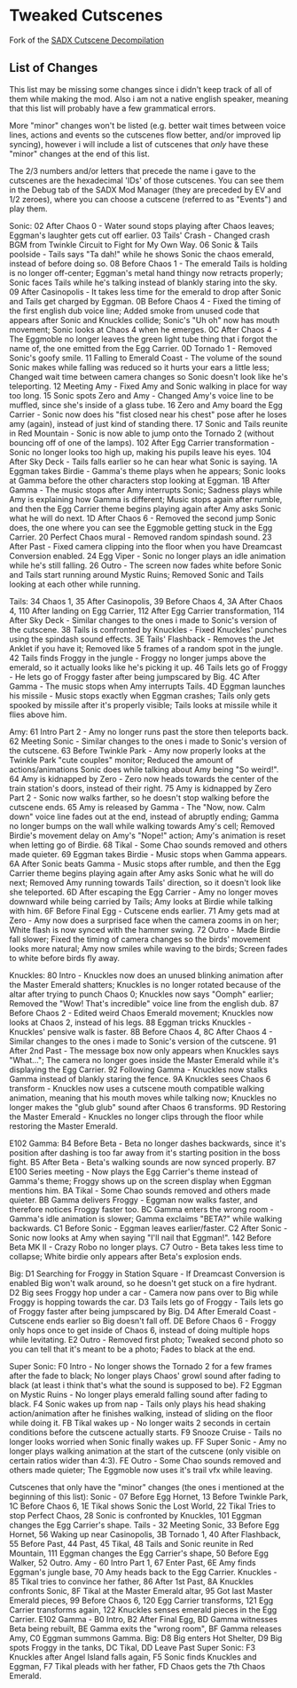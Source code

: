 # Tweaked Cutscenes
 
Fork of the [SADX Cutscene Decompilation](https://github.com/X-Hax/SADX-cutscene-decompilation)


## List of Changes

This list may be missing some changes since i didn't keep track of all of them while making the mod. 
Also i am not a native english speaker, meaning that this list will probably have a few grammatical errors.

More "minor" changes won't be listed (e.g. better wait times between voice lines, actions and events so the cutscenes flow better, and/or improved lip syncing), however i will include a list of cutscenes that *only* have these "minor" changes at the end of this list.

The 2/3 numbers and/or letters that precede the name i gave to the cutscenes are the hexadecimal 'IDs' of those cutscenes. 
You can see them in the Debug tab of the SADX Mod Manager (they are preceded by EV and 1/2 zeroes), where you can choose a cutscene (referred to as "Events") and play them.


Sonic:
02 After Chaos 0 - Water sound stops playing after Chaos leaves; Eggman's laughter gets cut off earlier.
03 Tails' Crash - Changed crash BGM from Twinkle Circuit to Fight for My Own Way.
06 Sonic & Tails poolside - Tails says "Ta dah!" while he shows Sonic the chaos emerald, instead of before doing so.
08 Before Chaos 1 - The emerald Tails is holding is no longer off-center; Eggman's metal hand thingy now retracts properly; Sonic faces Tails while he's talking instead of blankly staring into the sky.
09 After Casinopolis - It takes less time for the emerald to drop after Sonic and Tails get charged by Eggman.
0B Before Chaos 4 - Fixed the timing of the first english dub voice line; Added smoke from unused code that appears after Sonic and Knuckles collide; Sonic's "Uh oh" now has mouth movement; Sonic looks at Chaos 4 when he emerges.
0C After Chaos 4 - The Eggmoble no longer leaves the green light tube thing that i forgot the name of, the one emitted from the Egg Carrier.
0D Tornado 1 - Removed Sonic's goofy smile.
11 Falling to Emerald Coast - The volume of the sound Sonic makes while falling was reduced so it hurts your ears a little less; Changed wait time between camera changes so Sonic doesn't look like he's teleporting.
12 Meeting Amy - Fixed Amy and Sonic walking in place for way too long.
15 Sonic spots Zero and Amy - Changed Amy's voice line to be muffled, since she's inside of a glass tube.
16 Zero and Amy board the Egg Carrier - Sonic now does his "fist closed near his chest" pose after he loses amy (again), instead of just kind of standing there.
17 Sonic and Tails reunite in Red Mountain - Sonic is now able to jump onto the Tornado 2 (without bouncing off of one of the lamps).
102 After Egg Carrier transformation - Sonic no longer looks too high up, making his pupils leave his eyes.
104 After Sky Deck - Tails falls earlier so he can hear what Sonic is saying.
1A Eggman takes Birdie - Gamma's theme plays when he appears; Sonic looks at Gamma before the other characters stop looking at Eggman.
1B After Gamma - The music stops after Amy interrupts Sonic; Sadness plays while Amy is explaining how Gamma is different; Music stops again after rumble, and then the Egg Carrier theme begins playing again after Amy asks Sonic what he will do next.
1D After Chaos 6 - Removed the second jump Sonic does, the one where you can see the Eggmoble getting stuck in the Egg Carrier.
20 Perfect Chaos mural - Removed random spindash sound.
23 After Past - Fixed camera clipping into the floor when you have Dreamcast Conversion enabled.
24 Egg Viper - Sonic no longer plays an idle animation while he's still falling.
26 Outro - The screen now fades white before Sonic and Tails start running around Mystic Ruins; Removed Sonic and Tails looking at each other while running.

Tails:
34 Chaos 1, 35 After Casinopolis, 39 Before Chaos 4, 3A After Chaos 4, 110 After landing on Egg Carrier, 112 After Egg Carrier transformation, 114 After Sky Deck - Similar changes to the ones i made to Sonic's version of the cutscene.
38 Tails is confronted by Knuckles - Fixed Knuckles' punches using the spindash sound effects.
3E Tails' Flashback - Removes the Jet Anklet if you have it; Removed like 5 frames of a random spot in the jungle.
42 Tails finds Froggy in the jungle - Froggy no longer jumps above the emerald, so it actually looks like he's picking it up.
46 Tails lets go of Froggy - He lets go of Froggy faster after being jumpscared by Big.
4C After Gamma - The music stops when Amy interrupts Tails.
4D Eggman launches his missile - Music stops exactly when Eggman crashes; Tails only gets spooked by missile after it's properly visible; Tails looks at missile while it flies above him.

Amy:
61 Intro Part 2 - Amy no longer runs past the store then teleports back.
62 Meeting Sonic - Similar changes to the ones i made to Sonic's version of the cutscene.
63 Before Twinkle Park - Amy now properly looks at the Twinkle Park "cute couples" monitor; Reduced the amount of actions/animations Sonic does while talking about Amy being "So weird!".
64 Amy is kidnapped by Zero - Zero now heads towards the center of the train station's doors, instead of their right.
75 Amy is kidnapped by Zero Part 2 - Sonic now walks farther, so he doesn't stop walking before the cutscene ends.
65 Amy is released by Gamma - The "Now, now. Calm down" voice line fades out at the end, instead of abruptly ending; Gamma no longer bumps on the wall while walking towards Amy's cell; Removed Birdie's movement delay on Amy's "Nope!" action; Amy's animation is reset when letting go of Birdie.
68 Tikal - Some Chao sounds removed and others made quieter.
69 Eggman takes Birdie - Music stops when Gamma appears.
6A After Sonic beats Gamma - Music stops after rumble, and then the Egg Carrier theme begins playing again after Amy asks Sonic what he will do next; Removed Amy running towards Tails' direction, so it doesn't look like she teleported.
6D After escaping the Egg Carrier - Amy no longer moves downward while being carried by Tails; Amy looks at Birdie while talking with him.
6F Before Final Egg - Cutscene ends earlier.
71 Amy gets mad at Zero - Amy now does a surprised face when the camera zooms in on her; White flash is now synced with the hammer swing.
72 Outro - Made Birdie fall slower; Fixed the timing of camera changes so the birds' movement looks more natural; Amy now smiles while waving to the birds; Screen fades to white before birds fly away.

Knuckles:
80 Intro - Knuckles now does an unused blinking animation after the Master Emerald shatters; Knuckles is no longer rotated because of the altar after trying to punch Chaos 0; Knuckles now says "Oomph" earlier; Removed the "Wow! That's incredible" voice line from the english dub.
87 Before Chaos 2 - Edited weird Chaos Emerald movement; Knuckles now looks at Chaos 2, instead of his legs.
88 Eggman tricks Knuckles - Knuckles' pensive walk is faster.
8B Before Chaos 4, 8C After Chaos 4 - Similar changes to the ones i made to Sonic's version of the cutscene.
91 After 2nd Past - The message box now only appears when Knuckles says "What..."; The camera no longer goes inside the Master Emerald while it's displaying the Egg Carrier.
92 Following Gamma - Knuckles now stalks Gamma instead of blankly staring the fence.
9A Knuckles sees Chaos 6 transform - Knuckles now uses a cutscene mouth compatible walking animation, meaning that his mouth moves while talking now; Knuckles no longer makes the "glub glub" sound after Chaos 6 transforms.
9D Restoring the Master Emerald - Knuckles no longer clips through the floor while restoring the Master Emerald.

E102 Gamma:
B4 Before Beta - Beta no longer dashes backwards, since it's position after dashing is too far away from it's starting position in the boss fight.
B5 After Beta - Beta's walking sounds are now synced properly.
B7 E100 Series meeting - Now plays the Egg Carrier's theme instead of Gamma's theme; Froggy shows up on the screen display when Eggman mentions him.
BA Tikal - Some Chao sounds removed and others made quieter.
BB Gamma delivers Froggy - Eggman now walks faster, and therefore notices Froggy faster too.
BC Gamma enters the wrong room - Gamma's idle animation is slower; Gamma exclaims "BETA?" while walking backwards.
C1 Before Sonic - Eggman leaves earlier/faster.
C2 After Sonic - Sonic now looks at Amy when saying "I'll nail that Eggman!".
142 Before Beta MK II  - Crazy Robo no longer plays.
C7 Outro - Beta takes less time to collapse; White birdie only appears after Beta's explosion ends.

Big:
D1 Searching for Froggy in Station Square - If Dreamcast Conversion is enabled Big won't walk around, so he doesn't get stuck on a fire hydrant.
D2 Big sees Froggy hop under a car - Camera now pans over to Big while Froggy is hopping towards the car.
D3 Tails lets go of Froggy - Tails lets go of Froggy faster after being jumpscared by Big.
D4 After Emerald Coast - Cutscene ends earlier so Big doesn't fall off.
DE Before Chaos 6 - Froggy only hops once to get inside of Chaos 6, instead of doing multiple hops while levitating.
E2 Outro - Removed first photo; Tweaked second photo so you can tell that it's meant to be a photo; Fades to black at the end.

Super Sonic:
F0 Intro - No longer shows the Tornado 2 for a few frames after the fade to black; No longer plays Chaos' growl sound after fading to black (at least i think that's what the sound is supposed to be).
F2 Eggman on Mystic Ruins - No longer plays emerald falling sound after fading to black.
F4 Sonic wakes up from nap - Tails only plays his head shaking action/animation after he finishes walking, instead of sliding on the floor while doing it.
FB Tikal wakes up - No longer waits 2 seconds in certain conditions before the cutscene actually starts.
F9 Snooze Cruise - Tails no longer looks worried when Sonic finally wakes up.
FF Super Sonic - Amy no longer plays walking animation at the start of the cutscene (only visible on certain ratios wider than 4:3).
FE Outro - Some Chao sounds removed and others made quieter; The Eggmoble now uses it's trail vfx while leaving.


Cutscenes that only have the "minor" changes (the ones i mentioned at the beginning of this list):
Sonic - 07 Before Egg Hornet, 13 Before Twinkle Park, 1C Before Chaos 6, 1E Tikal shows Sonic the Lost World, 22 Tikal Tries to stop Perfect Chaos, 28 Sonic is confronted by Knuckles, 101 Eggman changes the Egg Carrier's shape.
Tails - 32 Meeting Sonic, 33 Before Egg Hornet, 56 Waking up near Casinopolis, 3B Tornado 1, 40 After Flashback, 55 Before Past, 44 Past, 45 Tikal, 48 Tails and Sonic reunite in Red Mountain, 111 Eggman changes the Egg Carrier's shape, 50 Before Egg Walker, 52 Outro.
Amy - 60 Intro Part 1, 67 Enter Past, 6E Amy finds Eggman's jungle base, 70 Amy heads back to the Egg Carrier.
Knuckles - 85 Tikal tries to convince her father, 86 After 1st Past, 8A Knuckles confronts Sonic, 8F Tikal at the Master Emerald altar, 95 Got last Master Emerald pieces, 99 Before Chaos 6, 120 Egg Carrier transforms, 121 Egg Carrier transforms again, 122 Knuckles senses emerald pieces in the Egg Carrier.
E102 Gamma - B0 Intro, B2 After Final Egg, BD Gamma witnesses Beta being rebuilt, BE Gamma exits the "wrong room", BF Gamma releases Amy, C0 Eggman summons Gamma.
Big: D8 Big enters Hot Shelter, D9 Big spots Froggy in the tanks, DC Tikal, DD Leave Past
Super Sonic: F3 Knuckles after Angel Island falls again, F5 Sonic finds Knuckles and Eggman, F7 Tikal pleads with her father, FD Chaos gets the 7th Chaos Emerald.
